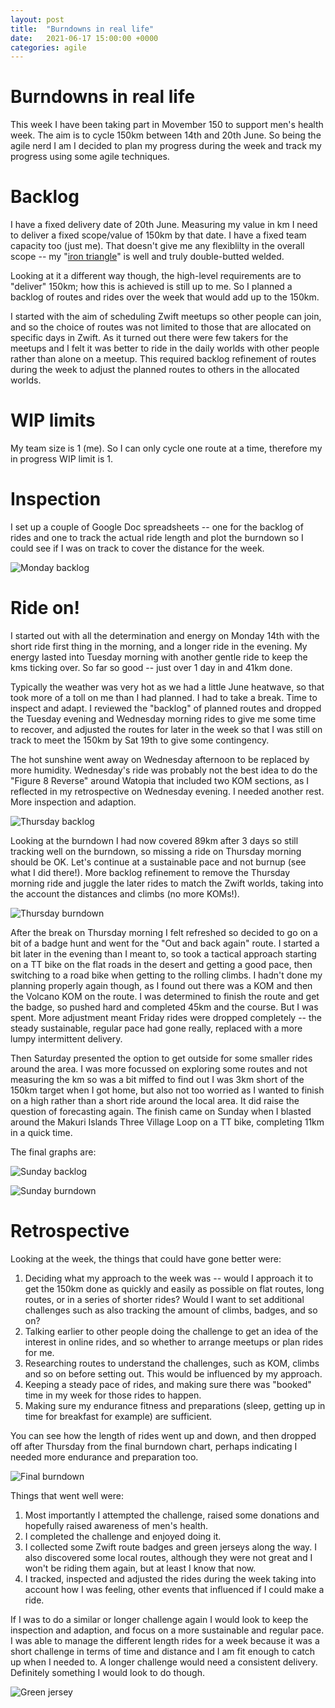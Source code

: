 ```yaml
---
layout: post
title:  "Burndowns in real life"
date:   2021-06-17 15:00:00 +0000
categories: agile
---
```


# Burndowns in real life

This week I have been taking part in Movember 150 to support men's health week. The aim is to cycle 150km between 14th and 20th June. So being the agile nerd I am I decided to plan my progress during the week and track my progress using some agile techniques.

# Backlog

I have a fixed delivery date of 20th June. Measuring my value in km I need to deliver a fixed scope/value of 150km by that date. I have a fixed team capacity too (just me). That doesn't give me any flexiblilty in the overall scope -- my "[iron triangle](https://www.atlassian.com/agile/agile-at-scale/agile-iron-triangle)" is well and truly double-butted welded.

Looking at it a different way though, the high-level requirements are to "deliver" 150km; how this is achieved is still up to me. So I planned a backlog of routes and rides over the week that would add up to the 150km. 

I started with the aim of scheduling Zwift meetups so other people can join, and so the choice of routes was not limited to those that are allocated on specific days in Zwift. As it turned out there were few takers for the meetups and I felt it was better to ride in the daily worlds with other people rather than alone on a meetup. This required backlog refinement of routes during the week to adjust the planned routes to others in the allocated worlds.

# WIP limits

My team size is 1 (me). So I can only cycle one route at a time, therefore my in progress WIP limit is 1.

# Inspection

I set up a couple of Google Doc spreadsheets -- one for the backlog of rides and one to track the actual ride length and plot the burndown so I could see if I was on track to cover the distance for the week.


![Monday backlog](images/2021-06-17-mon-backlog.png)

# Ride on!

I started out with all the determination and energy on Monday 14th with the short ride first thing in the morning, and a longer ride in the evening. My energy lasted into Tuesday morning with another gentle ride to keep the kms ticking over. So far so good -- just over 1 day in and 41km done.

Typically the weather was very hot as we had a little June heatwave, so that took more of a toll on me than I had planned. I had to take a break. Time to inspect and adapt. I reviewed the "backlog" of planned routes and dropped the Tuesday evening and Wednesday morning rides to give me some time to recover, and adjusted the routes for later in the week so that I was still on track to meet the 150km by Sat 19th to give some contingency.

The hot sunshine went away on Wednesday afternoon to be replaced by more humidity. Wednesday's ride was probably not the best idea to do the "Figure 8 Reverse" around Watopia that included two KOM sections, as I reflected in my retrospective on Wednesday evening. I needed another rest. More inspection and adaption.

![Thursday backlog](images/2021-06-17-thurs-backlog.png)

Looking at the burndown I had now covered 89km after 3 days so still tracking well on the burndown, so missing a ride on Thursday morning should be OK. Let's continue at a sustainable pace and not burnup (see what I did there!). More backlog refinement to remove the Thursday morning ride and juggle the later rides to match the Zwift worlds, taking into the account the distances and climbs (no more KOMs!).

![Thursday burndown](images/2021-06-17-thurs-burndown.png)

After the break on Thursday morning I felt refreshed so decided to go on a bit of a badge hunt and went for the "Out and back again" route. I started a bit later in the evening than I meant to, so took a tactical approach starting on a TT bike on the flat roads in the desert and getting a good pace, then switching to a road bike when getting to the rolling climbs. I hadn't done my planning properly again though, as I found out there was a KOM and then the Volcano KOM on the route. I was determined to finish the route and get the badge, so pushed hard and completed 45km and the course. But I was spent. More adjustment meant Friday rides were dropped completely -- the steady sustainable, regular pace had gone really, replaced with a more lumpy intermittent delivery.

Then Saturday presented the option to get outside for some smaller rides around the area. I was more focussed on exploring some routes and not measuring the km so was a bit miffed to find out I was 3km short of the 150km target when I got home, but also not too worried as I wanted to finish on a high rather than a short ride around the local area. It did raise the question of forecasting again. The finish came on Sunday when I blasted around the Makuri Islands Three Village Loop on a TT bike, completing 11km in a quick time.

The final graphs are:

![Sunday backlog](images/2021-06-17-sun-backlog.png)

![Sunday burndown](images/2021-06-17-sun-burndown.png)


# Retrospective

Looking at the week, the things that could have gone better were:

1. Deciding what my approach to the week was -- would I approach it to get the 150km done as quickly and easily as possible on flat routes, long routes, or in a series of shorter rides? Would I want to set additional challenges such as also tracking the amount of climbs, badges, and so on?
2. Talking earlier to other people doing the challenge to get an idea of the interest in online rides, and so whether to arrange meetups or plan rides for me.
3. Researching routes to understand the challenges, such as KOM, climbs and so on before setting out. This would be influenced by my approach.
4. Keeping a steady pace of rides, and making sure there was "booked" time in my week for those rides to happen.
5. Making sure my endurance fitness and preparations (sleep, getting up in time for breakfast for example) are sufficient.

You can see how the length of rides went up and down, and then dropped off after Thursday from the final burndown chart, perhaps indicating I needed more endurance and preparation too. 

![Final burndown](images/2021-06-17-final-burndown.png)

Things that went well were:

1. Most importantly I attempted the challenge, raised some donations and hopefully raised awareness of men's health.
2. I completed the challenge and enjoyed doing it.
3. I collected some Zwift route badges and green jerseys along the way. I also discovered some local routes, although they were not great and I won't be riding them again, but at least I know that now.
4. I tracked, inspected and adjusted the rides during the week taking into account how I was feeling, other events that influenced if I could make a ride.

If I was to do a similar or longer challenge again I would look to keep the inspection and adaption, and focus on a more sustainable and regular pace. I was able to manage the different length rides for a week because it was a short challenge in terms of time and distance and I am fit enough to catch up when I needed to. A longer challenge would need a consistent delivery. Definitely something I would look to do though.

![Green jersey](images/2021-06-17-green.jpg)
